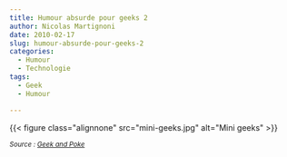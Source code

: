 ```yaml
---
title: Humour absurde pour geeks 2
author: Nicolas Martignoni
date: 2010-02-17
slug: humour-absurde-pour-geeks-2
categories:
  - Humour
  - Technologie
tags:
  - Geek
  - Humour

---
```


{{< figure class="alignnone" src="mini-geeks.jpg" alt="Mini geeks" >}}

_<small>Source : [Geek and Poke](http://geek-and-poke.com/)</small>_

<!--more-->
